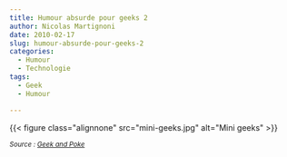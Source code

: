 ```yaml
---
title: Humour absurde pour geeks 2
author: Nicolas Martignoni
date: 2010-02-17
slug: humour-absurde-pour-geeks-2
categories:
  - Humour
  - Technologie
tags:
  - Geek
  - Humour

---
```


{{< figure class="alignnone" src="mini-geeks.jpg" alt="Mini geeks" >}}

_<small>Source : [Geek and Poke](http://geek-and-poke.com/)</small>_

<!--more-->
